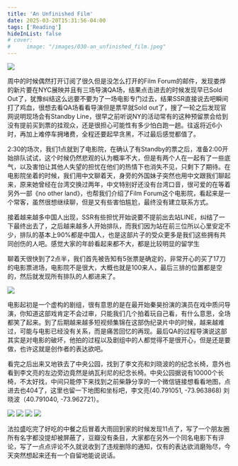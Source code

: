 ```yaml
---
title: 'An Unfinished Film'
date: 2025-03-20T15:31:56-04:00
tags: ['Reading']
hideInList: false
# cover:
#     image: "/images/030-an_unfinished_film.jpeg"
---
```

![](/images/030-film_forum.jpeg)


周中的时候偶然打开订阅了很久但是没怎么打开的Film Forum的邮件，发现娄烨的新片要在NYC展映并且有三场导演QA场，结果点击进去的时候发现早已Sold Out了，犹豫纠结这么远要不要为了一场电影专门过去，结果SSR直接说去吧瞬间打了鸡血，很想去看QA场看看导演但是票早就Sold out了，搜了一轮之后发现官网说明现场会有Standby Line，很早之前听说NY的活动常有的这种预留票会给到没有提前买到票的挂观众，还是很担心可能性有多少怕白跑一趟。往返将近6小时，再加上难停车拥堵费，全程还要起早贪黑，不过最后感觉都值了。

2:30的场次，我们1点就到了电影院，在确认了有Standby的票之后，准备2:00开始排队试试，这个时候仍然悲观的认为概率不大，但是有两个人在一起有了一些底气，以及害怕让其他人失望的担忧在他们的热情下也消失不见，只剩下了期待。在电影院坐着的时候，我们用中文聊着天，身旁的外国妹子突然也用中文跟我们聊起来，原来她曾经在台湾交换过两年，中文特别好还没有台湾口音，很可爱的在等着另外一部《no other land》，也帮我们介绍了Film Forum这个电影院，看起来是一个常客，虽然很想继续聊，但是又有些害怕尴尬，最终没有建立联系方式。

接着越来越多中国人出现，SSR有些担忧开始说要不提前出去站LINE，纠结了一下最终出去了，之后越来越多人开始排队，而我们因为站在前三位所以心里安定不少，排队的基本上90%都是中国人，也是这部片子的受众更多是我们这些拥有共同创伤的人吧。感觉大家的年龄看起来都不大，都是比较明显的留学生

聊着天很快到了2点半，我们首先被告知有5张票是确定的，非常开心的买了17刀的电影票进场，电影院不是很大，大概也就是100来人，最后三排的位置都是空的，然后就发现所有排队的人都进来了。

![](/images/030-louye.jpeg)

电影起初是一个虚构的剧组，很有意思的是在最开始秦昊扮演的演员在戏中质问导演，你知道这部戏肯定不会过审，只能我们几个拍着玩自己看，有什么意思，全场都笑了起来。到了后期越来越多短视频集锦在这部伪纪录片中的时候，越来越难过，可能与电影已经没有关系，而是痛苦回忆的再现。最后QA的过程导演说这部其实是对电影的破坏，他拍的过程以及剧组中的人都觉得不是很开心，但是还是要做，也许这就是创作者的表达欲吧。

看完之后出来又地铁去了中央公园，找到了李文亮和刘晓波的的纪念长椅，意外也看到李文亮的左边旁边竟然是纳瓦利尼的纪念长椅。中央公园据说有10000个长椅，不太好找，中间只能停下来找到之前柴静分享的一个微信链接想看看地图，点进去也404了，这里也留一下地图和坐标吧，李文亮(40.791051, -73.963868) 刘晓波（40.791040, -73.962721）。

![](/images/002-map.png)
![](/images/030-navalny.jpeg)
![](/images/030-liwenliang.jpeg)
![](/images/030-liuxiaobo.jpeg)



法拉盛吃完了好吃的中餐之后冒着大雨回到家的时候发现11点了，写了一个朋友圈所有名字都没提却被屏蔽了，豆瓣没有条目，大家都在另外一个同名电影下有评论，写了一点点评论不久就说收到了违规删除的通知，仅有的表达欲消磨殆尽，今天突然想起来还有一个自留地能说说话。